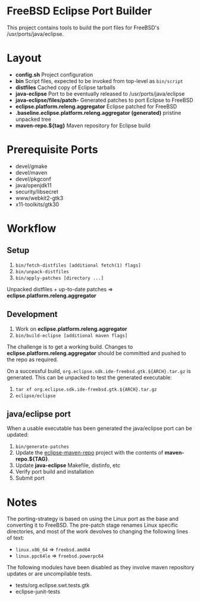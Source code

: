 # FreeBSD Eclipse Port Builder

This project contains tools to build the port files for
FreeBSD's /usr/ports/java/eclipse.

# Layout

* **config.sh** Project configuration
* **bin** Script files, expected to be invoked from top-level as `bin/script`
* **distfiles** Cached copy of Eclipse tarballs
* **java-eclipse** Port to be eventually released to /usr/ports/java/eclipse
* **java-eclipse/files/patch-** Generated patches to port Eclipse to FreeBSD
* **eclipse.platform.releng.aggregator** Eclipse patched for FreeBSD
* **.baseline.eclipse.platform.releng.aggregator (generated)** pristine unpacked tree
* **maven-repo.${tag}** Maven repository for Eclipse build

# Prerequisite Ports

* devel/gmake
* devel/maven
* devel/pkgconf
* java/openjdk11
* security/libsecret
* www/webkit2-gtk3
* x11-toolkits/gtk30

# Workflow

## Setup

1. `bin/fetch-distfiles [additional fetch(1) flags]`
1. `bin/unpack-distfiles`
1. `bin/apply-patches [directory ...]`

Unpacked distfiles + up-to-date patches => **eclipse.platform.releng.aggregator**

## Development

1. Work on **eclipse.platform.releng.aggregator**
1. `bin/build-eclipse [additional maven flags]` 

The challenge is to get a working build. Changes to
**eclipse.platform.releng.aggregator** should be committed and pushed to
the repo as required.

On a successful build, `org.eclipse.sdk.ide-freebsd.gtk.${ARCH}.tar.gz` is
generated. This can be unpacked to test the generated executable:

1. `tar xf org.eclipse.sdk.ide-freebsd.gtk.${ARCH}.tar.gz`
2. `eclipse/eclipse`

## java/eclipse port

When a usable executable has been generated the java/eclipse port can be
updated:

1. `bin/generate-patches`
1. Update the
[eclipse-maven-repo](https://github.com/daemonblade/eclipse-maven-repo)
project with the contents of **maven-repo.${TAG}**.
1. Update **java-eclipse** Makefile, distinfo, etc
1. Verify port build and installation
1. Submit port

# Notes

The porting-strategy is based on using the Linux port as the
base and converting it to FreeBSD. The pre-patch stage renames
Linux specific directories, and most of the work devolves to
changing the following lines of text:
* `linux.x86_64` => `freebsd.amd64`
* `linux.ppc64le` => `freebsd.powerpc64`

The following modules have been disabled as they involve maven repository
updates or are uncompilable tests.
* tests/org.eclipse.swt.tests.gtk
* eclipse-junit-tests
